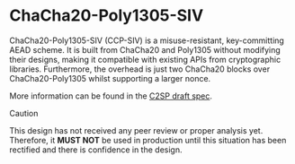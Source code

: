 # ChaCha20-Poly1305-SIV
ChaCha20-Poly1305-SIV (CCP-SIV) is a misuse-resistant, key-committing AEAD scheme. It is built from ChaCha20 and Poly1305 without modifying their designs, making it compatible with existing APIs from cryptographic libraries. Furthermore, the overhead is just two ChaCha20 blocks over ChaCha20-Poly1305 whilst supporting a larger nonce.

More information can be found in the [C2SP draft spec](https://github.com/C2SP/C2SP/pull/130).

> [!CAUTION]
> This design has not received any peer review or proper analysis yet. Therefore, it **MUST NOT** be used in production until this situation has been rectified and there is confidence in the design.
